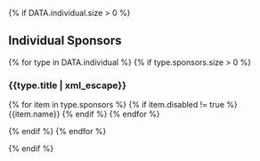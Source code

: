 {% if DATA.individual.size > 0 %}

<h2>Individual Sponsors</h2>

{% for type in DATA.individual %}
{% if type.sponsors.size > 0 %}

<h3>{{type.title | xml_escape}}</h3>

<p>
    {% for item in type.sponsors %}
        {% if item.disabled != true %}
            <span class="block">
                {{item.name}}
            </span>
        {% endif %}
    {% endfor %}
</p>

{% endif %}
{% endfor %}

{% endif %}